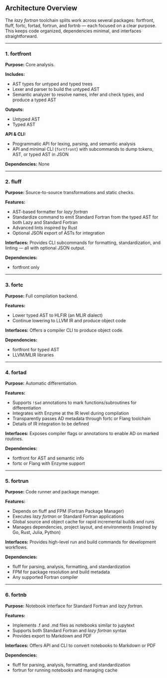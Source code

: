 ## Architecture Overview

The *lazy fortran* toolchain splits work across several packages: fortfront, fluff, fortc, fortad, fortrun, and fortnb — each focused on a clear purpose. This keeps code organized, dependencies minimal, and interfaces straightforward.

---

### 1. fortfront

**Purpose:** Core analysis.

**Includes:**

- AST types for untyped and typed trees
- Lexer and parser to build the untyped AST
- Semantic analyzer to resolve names, infer and check types, and produce a typed AST

**Outputs:**

- Untyped AST
- Typed AST

**API & CLI:**

- Programmatic API for lexing, parsing, and semantic analysis
- API and minimal CLI (`fortfront`) with subcommands to dump tokens, AST, or typed AST in JSON

**Dependencies:** None

---

### 2. fluff

**Purpose:** Source-to-source transformations and static checks.

**Features:**

- AST-based formatter for *lazy fortran*
- Standardize command to emit Standard Fortran from the typed AST for both Lazy and Standard Fortran
- Advanced lints inspired by Rust
- Optional JSON export of ASTs for integration

**Interfaces:** Provides CLI subcommands for formatting, standardization, and linting — all with optional JSON output.

**Dependencies:**

- fortfront only

---

### 3. fortc

**Purpose:** Full compilation backend.

**Features:**

- Lower typed AST to HLFIR (an MLIR dialect)
- Continue lowering to LLVM IR and produce object code

**Interfaces:** Offers a compiler CLI to produce object code.

**Dependencies:**

- fortfront for typed AST
- LLVM/MLIR libraries

---

### 4. fortad

**Purpose:** Automatic differentiation.

**Features:**

- Supports `!$ad` annotations to mark functions/subroutines for differentiation
- Integrates with Enzyme at the IR level during compilation
- Transparently passes AD metadata through fortc or Flang toolchain
- Details of IR integration to be defined

**Interfaces:** Exposes compiler flags or annotations to enable AD on marked routines.

**Dependencies:**

- fortfront for AST and semantic info
- fortc or Flang with Enzyme support

---

### 5. fortrun

**Purpose:** Code runner and package manager.

**Features:**

- Depends on fluff and FPM (Fortran Package Manager)
- Executes *lazy fortran* or Standard Fortran applications
- Global source and object cache for rapid incremental builds and runs
- Manages dependencies, project layout, and environments (inspired by Go, Rust, Julia, Python)

**Interfaces:** Provides high-level run and build commands for development workflows.

**Dependencies:**

- fluff for parsing, analysis, formatting, and standardization
- FPM for package resolution and build metadata
- Any supported Fortran compiler

---

### 6. fortnb

**Purpose:** Notebook interface for Standard Fortran and *lazy fortran*.

**Features:**

- Implements .f and .md files as notebooks similar to jupytext
- Supports both Standard Fortran and *lazy fortran* syntax
- Provides export to Markdown and PDF

**Interfaces:** Offers API and CLI to convert notebooks to Markdown or PDF

**Dependencies:**

- fluff for parsing, analysis, formatting, and standardization
- fortrun for running notebooks and managing cache
